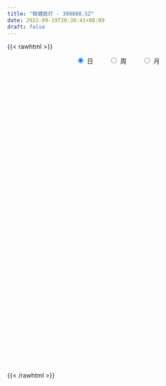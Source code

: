 ```yaml
---
title: "稳健医疗 - 300888.SZ"
date: 2022-09-19T20:30:41+08:00
draft: false
---
```

{{< rawhtml >}}
    <div style="text-align: center">
        <label style="padding: 1rem;"><input style="margin-right: .5rem" type="radio" name="period" value="D" checked onclick="period_change(this)">日</label>
        <label style="padding: 1rem;"><input style="margin-right: .5rem" type="radio" name="period" value="W" onclick="period_change(this)">周</label>
        <label style="padding: 1rem;"><input style="margin-right: .5rem" type="radio" name="period" value="M" onclick="period_change(this)">月</label>
    </div>
    <div id="chart" style="height: 700px;"></div> 
    <script type="text/javascript">
        const D_v = [316650.69,196890.71,137567.47,150475.71,96874.41,126196.57,94892.04,79165.27,75178.73,47453.57,75110.76,73321.88,127367.44,93936.36,162387.45,100699.42,71106.29,109272.72,84986.95,58259.49,70244.77,57655.75,82128.47,66378.69,89403.92,79667.53,44592.65,37722.5,35256.68,41063.08,75014.2,65588.47,51148.76,34193.15,23226.09,24866.74,24902.73,42445.98,33445.55,35492.81,43426.16,40869.08,32065.94,48350.26,25918.79,20502.92,68398.69,45067.34,29221.96,42802.36,28492.53,23167.62,27076.89,35282.06,23984.39,24087.0,40164.71,34389.84,36915.11,39890.47,31100.96,36682.87,68000.89,47003.6,33169.37,35562.51,37133.02,39027.41,24456.13,33870.62,27023.8,38884.07,54926.26,40562.36,26415.39,40875.52,64081.84,51284.99,50719.05,34343.86,31847.0,28310.92,36869.67,37402.25,43517.9,46622.31,30019.52,25985.35,26970.47,23080.42,31211.47,27726.19,28115.11,31687.61,42122.41,26780.51,30906.42,33041.74,32475.6,40224.6,28042.89,20133.89,39611.08,15091.68,16894.31,23036.2,24896.94,15237.0,29031.36,15276.66,21113.16,18111.61,13057.95,15501.9,14301.97,17390.03,22389.14,32218.34,43080.4,32517.91,18836.47,18246.45,16265.61,29438.23,35833.26,31186.43,21451.77,19174.91,20535.88,29538.53,16797.46,14513.33,14928.5,15351.96,21952.13,21671.93,15812.21,17806.89,15495.65,25878.44,41566.37,28086.84,27654.92,21472.29,34349.94,27997.11,30268.97,16619.57,18609.46,18125.34,22931.19,14173.75,27218.44,20413.59,19136.75,19949.87,19601.01,14921.85,12872.91,15979.15,17872.82,21332.03,35008.67,59827.81,29484.17,37012.08,32622.84,32040.17,27593.85,12309.25,12874.66,13413.52,21080.6,11818.5,13043.67,30035.17,19516.14,18962.4,13085.29,11030.62,11864.61,16431.89,17602.19,18123.3,14748.16,24229.89,16604.87,17610.58,19427.33,23106.05,21585.26,17618.81,14414.83,11772.77,11173.37,14318.79,11369.13,9022.44,24245.51,20321.14,26348.01,21231.26,28090.41,31735.15,55906.15,31253.81,24024.01,43012.52,35459.07,49878.15,40658.61,46494.35,33224.15,30469.52,37037.84,49771.27,26688.24,18053.96,17121.82,20210.4,14157.45,19569.71,13023.13,15018.06,21305.79,20421.13,15684.48,13344.67,17413.39,12430.5,18370.88,15206.59,18258.81,13152.23,14283.31,15977.36,11979.65,9358.94,11068.74,11744.59,12041.63,13947.05,15262.81,22683.06,37283.98,23525.45,21872.74,17669.6,18579.73,10814.52,15968.43,8926.75,17054.55,17647.17,22780.91,18064.57,15035.34,13833.12,12163.81,8780.52,9154.0,9944.47,9289.99,7046.48,13815.79,11315.97,16193.91,8233.81,8163.66,12897.5,28889.56,43693.45,29183.5,23179.82,10001.83,10303.76,15651.01,14455.59,19475.13,19380.69,11392.42,10740.1,6576.0,14019.63,8792.89,47298.22,44905.81,30965.1,41196.13,29831.24,22855.63,15825.64,11919.78,15601.0,11966.3,13548.14,17827.0,23726.6,18206.05,14626.24,17980.5,10678.51,12594.06,10727.29,9299.04,8708.49,25384.67,15027.76,12247.42,8973.23,18401.24,14202.79,14387.13,35446.32,20394.2,57806.74,49490.98,59411.0,81015.93,43226.83,43884.08,43457.41,44731.47,44830.28,24491.0,24357.09,38363.67,24973.56,18792.82,14832.95,23812.15,14429.16,19192.28,19629.14,16460.72,11430.51,16225.34,6898.21,8249.78,6936.79,11638.77,6549.6,7923.0,8071.86,10898.17,14399.28,8978.27,9861.04,6291.79,6459.68,15541.07,15830.61,20345.92,24364.48,27742.43,13331.37,20832.32,24216.69,18801.07,23836.54,16900.84,12204.48,19074.61,9749.26,7998.35,10270.54,9852.54,7965.06,9611.58,41947.86,15749.61,17795.89,13030.8,10704.8,13651.35,19082.88,12519.26,9402.06,17879.0,12133.87,6907.91,8229.07,9755.74,10232.04,18943.48,15152.18,12978.7,12112.96,11382.69,14291.55,11384.3,7187.47,6269.16,14669.46,11080.99,7588.15,9292.99,8444.53,11741.66,15046.13,14581.62,9833.84,5681.66,11824.72,5050.7,7973.59,6557.0,7477.98,6761.82,15231.39,8994.7,18274.36,18294.45,20888.37,14087.34,25855.23,14734.95,11411.49,12940.0,10457.62,11512.73,11298.01,9766.56,9547.91,7253.36,8932.7,21167.81,31195.7,12951.28,16120.65,18420.93,20853.95,47920.32,22477.23,19080.5,11677.0,25718.06,29748.68,20932.32,18320.52,15883.99,16612.26,18456.23,14579.81,9289.43,10727.89,7166.32,8433.11,7214.41,10404.15,12717.72,14569.13,13941.34,10711.07,7078.93,9358.44,11228.0,6625.0,12684.85,8172.54,8573.39,12327.57,7322.51,13199.03,30283.27,15761.08,25647.65,12984.05,13949.38,11933.28,12266.58,10942.09,8066.76,9752.67,11417.63,21898.21,11294.0,17289.08,37217.46,24521.15,13986.3,16638.5,12559.41,8754.96,7565.5,8041.76]
const D_histogram = [0.0,-1.0689458689,-1.3307473803,-0.9294904746,-0.8609933493,-0.5483101959,-0.2598144946,-0.1088621231,-0.5450948413,-0.7234528069,-0.2920301618,0.1996978446,1.235231053,3.5736792146,4.9317595704,5.517626241,5.3738944544,5.1842421229,3.97029261,2.9583461086,1.6725927732,1.0873815565,0.9560542352,0.6920831426,0.8097011438,0.0046572319,-0.3856189839,-0.6694494144,-0.9058949097,-1.170933001,-1.8240648925,-1.5767288561,-1.9109616398,-2.3625576369,-2.4923430769,-2.4258087189,-2.4045770095,-2.7002956834,-3.0007084432,-2.8602794292,-2.3263190194,-1.5498825675,-1.2400153333,-0.7465206711,-0.6962540745,-0.8093324254,0.0008718993,0.548938707,0.8669831957,1.2449293502,1.1904088772,1.0583390923,1.0442709148,0.4611537097,0.0869528794,-0.1075290465,0.2824752089,0.4925162204,0.8392789379,1.1820841572,1.3817670603,1.5853403093,2.5664914958,2.9202716601,2.5231361628,2.3570871004,2.1541396015,1.4462270491,0.8927768829,0.2474149975,-0.1140490292,-0.0913771406,0.640143296,0.5438306552,0.3919448266,0.1957029925,0.7607146231,0.5168572411,-0.5121103767,-0.7565924088,-0.6262978819,-0.8140590189,-0.4147266913,0.0409493079,0.9591506915,1.563635148,1.6458656269,1.2842054838,0.4325260967,0.0066035363,0.2770063155,0.2370574094,0.5389319883,0.9461043701,0.0090165278,-0.6959745802,-0.2724474613,-0.1236238499,-0.7301342185,-2.1065522153,-3.2159398567,-3.6393669207,-4.6113128492,-5.1233992189,-5.0598439603,-4.8455433552,-4.9019855427,-4.5019812621,-4.6951515421,-4.4351820755,-4.5513965071,-4.4516935451,-4.0509175151,-3.4164134791,-2.9991219281,-2.8025757151,-2.7406459242,-2.4895041795,-1.7207407111,-1.0149170604,-0.4081189978,0.0546784423,0.4015574988,0.9579013273,1.3876331966,1.4404539436,1.6198481611,1.5674515849,1.6459158666,2.0199838897,2.1351971674,2.0893844452,2.1196108298,1.8171100046,1.0861201226,0.9762861529,1.1686921171,1.4663105088,1.6513861861,2.0753738332,2.293489576,2.2172123265,2.1180953997,1.9973731911,2.0340020597,1.6802379488,1.0479969539,0.5342571622,0.2455876586,0.037893973,-0.5785805428,-1.0398350789,-1.5444532985,-1.6780500723,-1.8037569921,-1.5341027129,-1.0993968463,-0.8189238037,-0.6160484426,-0.5003968931,-0.5892037752,-0.6016899887,-0.1501373265,0.7795352605,1.4363439717,1.9329235999,2.1818513698,2.3181604476,2.0485358284,1.7387996736,1.3791819452,1.1322812381,0.6032691141,0.1120538451,-0.1659647688,0.0173031657,-0.1491922386,-0.5488188831,-0.7437067455,-0.7760207214,-0.5849111966,-0.633229923,-0.7414875859,-0.9284501918,-0.8777723856,-0.4496967534,-0.1600408149,-0.0523733928,0.0952465779,-0.1299734629,-0.4153210678,-0.6854362264,-0.8000938177,-0.8030977351,-0.7724219987,-0.5551963252,-0.4155997376,-0.3680444502,-0.5776677034,-0.8749151073,-1.2254617387,-1.2953229076,-1.342185485,-1.4514420511,-1.8690154352,-2.2111789541,-2.3631233213,-2.0474480634,-1.664348728,-0.7881333006,-0.2341011126,0.5004688987,0.8471467671,0.9248535196,0.6516561908,0.9894976312,1.0783494666,1.0212546739,0.8861122523,0.7447682707,0.6722578258,0.4326469936,0.3168556385,0.285934259,0.144527411,0.2976945261,0.3778982262,0.367099026,0.2198564869,0.1493884292,-0.015109579,-0.1386267839,-0.0324704996,-0.0182319692,0.0851082443,0.2954821437,0.4227567424,0.5445558306,0.606795488,0.6034461972,0.6247957706,0.6329176557,0.5077122808,0.5468533785,0.8522695333,1.1400647187,1.1815120508,1.0809184477,0.9049549922,0.7150781351,0.6486107462,0.5881097229,0.6620911256,0.7709420524,0.9126923657,0.9079227511,0.7533384318,0.5137924191,0.2438676036,0.1005985883,-0.0293942246,-0.1403552777,-0.1809204483,-0.1958838251,-0.1450682052,-0.1759721681,-0.3479727052,-0.3803437788,-0.3188049243,-0.3298161747,-0.0422706248,0.3580768465,0.5909814909,0.5885936779,0.5670626176,0.5684688992,0.6530819172,0.6275699694,0.6401545211,0.5462249719,0.4530310964,0.3360713824,0.2542533127,0.2205070709,0.1753999383,0.3625385472,0.5901577315,0.585450441,0.6076218666,0.6600476109,0.5006308431,0.2705343353,0.1486196094,-0.0800406228,-0.1566684636,-0.2408449849,-0.2239593572,-0.1664408387,-0.2016002463,-0.2791440711,-0.416204848,-0.4726697482,-0.4745814208,-0.5170613273,-0.4973239462,-0.4167931332,-0.1635836235,-0.0869065205,-0.1157635002,-0.1151786534,0.0087525853,0.0688230528,0.1474641054,0.3213546224,0.2623853473,0.5156154231,0.5199450185,0.7650788128,1.165695225,1.2610303772,0.9580382694,0.9066490873,0.9242424846,0.5487220784,0.1788129572,-0.2394330297,-0.8116472156,-1.2825934384,-1.6496922622,-1.7902133082,-1.9897860094,-2.0001376214,-1.9544344772,-1.6303078115,-1.2489689225,-0.9140082993,-0.802282113,-0.6966571011,-0.4947826103,-0.2752208807,-0.1830909648,-0.0208063956,0.1227449337,0.1350687609,0.2154357111,0.213131398,0.2881952225,0.3446187614,0.4022082519,0.4189404665,0.5020441175,0.6014639323,0.6636844888,0.3563903938,-0.0191547675,-0.2211896149,-0.1604248556,-0.2249416298,-0.3691930916,-0.4222766045,-0.3557603833,-0.2667351839,-0.1127775068,-0.0535704113,-0.0024877665,-0.0159672573,-0.0213067863,-0.0071759894,-0.0383636945,-0.3093848062,-0.4694801434,-0.5722848574,-0.5233591677,-0.5089772288,-0.5222222731,-0.4136908206,-0.2386841453,-0.1704029016,0.0352012837,0.1405199109,0.2007527789,0.2756985985,0.3565854078,0.3467982346,0.2262941645,-0.028641466,-0.2605948017,-0.2956349692,-0.3196148971,-0.1496057216,0.0632214553,0.1869243105,0.2465786678,0.4104564649,0.5069651455,0.5811987906,0.5494627322,0.4829888919,0.5324193692,0.6762187743,0.8018024529,0.842464076,0.8500972167,0.6923776688,0.6049103889,0.4944829056,0.3302919881,0.2685310528,0.2333916916,0.1996557411,0.2070416346,0.346556508,0.4733535943,0.5206359727,0.5099475811,0.6761114373,0.6901533287,0.6320660871,0.5080379427,0.4143935273,0.3826863279,0.2923108974,0.1545566874,-0.0194262957,-0.1067582879,-0.157293889,-0.0375306403,0.1310876728,0.1284600233,0.2034149064,0.2977152465,0.4444677293,0.7155838916,0.8031074756,0.7678638597,0.7208635699,0.7056058619,0.5205351202,0.4481424585,0.4785038955,0.3727526492,0.187020863,-0.0344256544,-0.0578866572,-0.1779778452,-0.2881162715,-0.3989878954,-0.4653070271,-0.5221387916,-0.5982109086,-0.6363188713,-0.5316736842,-0.5779528264,-0.6078714386,-0.5984165002,-0.4549246859,-0.2517753131,-0.1642608842,-0.0851525648,-0.0152659409,0.0579754575,-0.0467887615,-0.0679864368,-0.1746625567,-0.0328107196,-0.0131345941,0.0999939829,0.0951452901,-0.1220962791,-0.2635985633,-0.3304650537,-0.3616090651,-0.4036440099,-0.4461907699,-0.429651451,-0.1940855366,-0.0431045037,0.0393858133,-0.2662528954,-0.5668763081,-0.6201141453,-0.4751625406,-0.3101462701,-0.2674945461,-0.312099222,-0.3451654436]
const D_fast = [0.0,-1.3361823362,-1.9306706926,-1.7617864056,-1.9085376176,-1.7329320132,-1.5093899355,-1.3856530948,-1.9581595233,-2.3173806907,-1.9589655861,-1.4173131185,-0.0729721468,3.1588958185,5.7499160668,7.7151892976,8.9149311247,10.0213393239,9.7999629635,9.5276029893,8.6599978472,8.3466320196,8.4543182571,8.3633679502,8.6834112373,7.8795316334,7.3928506716,6.9416578875,6.4787386648,5.9209673233,4.8118192086,4.664973031,3.8529998373,2.810764431,2.0578932218,1.5179754,0.9380628571,-0.0327297377,-1.0833196083,-1.6579604516,-1.7055797966,-1.3166139866,-1.3167505858,-1.0098860912,-1.1336830133,-1.4490944706,-0.6386721711,0.0466293134,0.581419601,1.2705980931,1.5136798393,1.6461948276,1.8931943787,1.4253656011,1.0729029906,0.8515388031,1.3121618607,1.6453319274,2.2019143793,2.8402406378,3.3853653061,3.9852736324,5.6080476928,6.6918957722,6.9255443156,7.3487670283,7.6843544297,7.3379986396,7.0077426941,6.4242345581,6.0342582741,6.0340858776,6.9256421382,6.9652871612,6.9113875393,6.7640714533,7.5192617397,7.4046186679,6.2476234559,5.8139933216,5.787713378,5.3964374863,5.6920881411,6.1580014673,7.3159905238,8.3113837672,8.8050806529,8.7644718807,8.0209240178,7.5966523415,7.9363066995,7.9556221458,8.3922297217,9.0359281961,8.1010944857,7.2221097327,7.5775249863,7.6954426352,6.9063987119,5.0033426614,3.0899700558,1.7567012616,-0.3680728793,-2.1610090537,-3.3624147852,-4.3595000188,-5.641438592,-6.3669296269,-7.7338877924,-8.5827138447,-9.8367774031,-10.8499978274,-11.4619511761,-11.6815505099,-12.0140394409,-12.5181371567,-13.1413688468,-13.5126031471,-13.1740248564,-12.7219304708,-12.2171621576,-11.740695107,-11.2934266758,-10.4976075155,-9.720967347,-9.3080331141,-8.7236768563,-8.3842105363,-7.894267288,-7.0152032925,-6.3661907229,-5.8896573339,-5.3295282418,-5.1777515658,-5.6372114172,-5.5029738487,-5.0183948551,-4.3541988362,-3.7562766124,-2.813445507,-2.0219573703,-1.5439315381,-1.113524615,-0.7349035258,-0.1897741422,-0.123478766,-0.4937205224,-0.8738960235,-1.1011686125,-1.2993888048,-2.0605084563,-2.7817217621,-3.6724533064,-4.2255625983,-4.8022087661,-4.9160801651,-4.7562235101,-4.6804814184,-4.631618168,-4.6410658417,-4.8771736676,-5.0400823784,-4.6260640477,-3.5015076456,-2.4856129415,-1.5058024133,-0.711411801,0.0044373887,0.2469467266,0.3719104902,0.3570882481,0.3932578505,0.0150630051,-0.4481388027,-0.7676486087,-0.5800548828,-0.7838483468,-1.3206797121,-1.7014942608,-1.9278134171,-1.8829316915,-2.0895578986,-2.383187458,-2.8022626118,-2.9710279021,-2.6553764582,-2.4057307234,-2.3111566495,-2.1397250343,-2.3974384408,-2.7866163127,-3.2280905279,-3.5427715736,-3.7465499248,-3.9089796881,-3.8305530958,-3.7948564427,-3.8393122679,-4.1933524469,-4.7093286277,-5.3662406938,-5.7599325895,-6.1423415381,-6.6144586171,-7.49928586,-8.3942441174,-9.1369693149,-9.3331560728,-9.3661439194,-8.6869618172,-8.1914549074,-7.3317676713,-6.7733031112,-6.4643829788,-6.5746662599,-5.9894504117,-5.6310112097,-5.4327923339,-5.3464066924,-5.3015586064,-5.2060045948,-5.3374536786,-5.374031124,-5.3334689388,-5.438743934,-5.2111531874,-5.0364749308,-4.9554993745,-5.0477777918,-5.0808987423,-5.2491741452,-5.407348046,-5.3093093867,-5.2996288485,-5.175011574,-4.8907671386,-4.6578033544,-4.3998653086,-4.1859267791,-4.0384145207,-3.8608660045,-3.6945147055,-3.6927920103,-3.516937568,-2.9984540298,-2.4256426648,-2.0888173199,-1.9191813111,-1.8689060185,-1.8800133418,-1.7843280442,-1.6978016367,-1.4582974527,-1.1567110128,-0.7867876081,-0.5645765348,-0.5308262463,-0.6419241541,-0.8508820688,-0.969001437,-1.106342806,-1.2523926786,-1.3381879613,-1.4021222943,-1.3875737257,-1.4624707306,-1.721464444,-1.8489214623,-1.8670838389,-1.960549133,-1.6835712393,-1.1937045564,-0.8130545392,-0.6682939327,-0.5480593386,-0.4045358323,-0.1566523349,-0.0252717905,0.1473513916,0.1899780853,0.2100419839,0.1771001156,0.1588453741,0.1802258999,0.1789687519,0.4567419976,0.8319006147,0.9735559345,1.1476328268,1.3650704738,1.3308114168,1.1683484928,1.0835886692,0.8349182813,0.7191233246,0.5747355571,0.5356313455,0.5515396544,0.4659801852,0.3186503426,0.0775383537,-0.0970939835,-0.2176510114,-0.3893962497,-0.4939898551,-0.5176573255,-0.3053437216,-0.2503932488,-0.3081911034,-0.33640092,-0.210281535,-0.1330053042,-0.0174982254,0.2367309472,0.243358009,0.6254919405,0.7598077906,1.1962112881,1.8882515065,2.2988442531,2.2353617126,2.4106348024,2.6592888208,2.4209489342,2.0957430523,1.617638808,0.8425128182,0.0509182357,-0.7286036535,-1.3166780266,-2.0136972302,-2.5240832475,-2.9669887227,-3.0504390098,-2.9813423514,-2.8748838031,-2.963728145,-3.0322674083,-2.9540885701,-2.8033320608,-2.7569748861,-2.5998919157,-2.4256543531,-2.3795633355,-2.2453374576,-2.1943589212,-2.047246291,-1.9046680618,-1.7465265083,-1.6250591771,-1.4164444968,-1.1666586989,-0.9385170202,-1.1567135167,-1.5370473699,-1.794379621,-1.7737210757,-1.8944732572,-2.131022992,-2.289675656,-2.3120995307,-2.2897581272,-2.1639948268,-2.1181803342,-2.067719631,-2.0851909361,-2.0958571617,-2.0835203622,-2.1242989909,-2.4726663041,-2.7501316771,-2.9960076055,-3.0779217078,-3.1907840761,-3.3345846886,-3.3294759412,-3.2141403022,-3.1884597839,-2.9740552777,-2.8336066729,-2.7231856101,-2.5793151408,-2.4092819796,-2.3323695942,-2.3963001231,-2.6583961201,-2.9554981563,-3.0644470661,-3.1683307183,-3.0357229732,-2.8070904325,-2.6366564997,-2.5153574754,-2.248865562,-2.025615595,-1.8060822523,-1.7004526276,-1.646179245,-1.4636439253,-1.1507898267,-0.8247555349,-0.5734778928,-0.3533204479,-0.3379455786,-0.2741852613,-0.2609920182,-0.3426099387,-0.3372381107,-0.3140295491,-0.2978515643,-0.2387052621,-0.0125512617,0.2325842231,0.4100255947,0.5268240984,0.8620158139,1.0485960375,1.1485253177,1.151506659,1.1614606254,1.2254250079,1.2081273018,1.1090122637,0.9301727066,0.8161511424,0.7262920691,0.8366726577,1.038062889,1.0675502454,1.1933588551,1.3620880068,1.6199574219,2.0699695571,2.35827001,2.514992359,2.6482079616,2.8093517192,2.7544147575,2.7940577104,2.9440451214,2.9314820374,2.7925054668,2.5624525359,2.5245198688,2.3599342195,2.1777667253,1.9671481276,1.784502239,1.5971357766,1.3715109325,1.174323252,1.146050018,0.9552826692,0.7733961974,0.6332470107,0.6630076535,0.8032131981,0.849662406,0.9074825842,0.9735527228,1.0612879856,0.9448265763,0.9066322918,0.7562905327,0.8899396898,0.9063321669,1.0444592396,1.0633968693,0.8156312303,0.6082293053,0.4587465515,0.3372002738,0.1942543265,0.0401598741,-0.0507136698,0.1363308604,0.2765357674,0.3688725377,-0.0033293949,-0.4456718845,-0.6539382581,-0.6277772886,-0.5402975855,-0.5645194981,-0.6871489795,-0.806506562]
const D_slow = [0.0,-0.2672364672,-0.5999233123,-0.832295931,-1.0475442683,-1.1846218173,-1.2495754409,-1.2767909717,-1.413064682,-1.5939278838,-1.6669354242,-1.6170109631,-1.3082031998,-0.4147833962,0.8181564964,2.1975630567,3.5410366703,4.837097201,5.8296703535,6.5692568807,6.987405074,7.2592504631,7.4982640219,7.6712848075,7.8737100935,7.8748744015,7.7784696555,7.6111073019,7.3846335745,7.0919003242,6.6358841011,6.2417018871,5.7639614771,5.1733220679,4.5502362987,3.943784119,3.3426398666,2.6675659457,1.9173888349,1.2023189776,0.6207392228,0.2332685809,-0.0767352524,-0.2633654202,-0.4374289388,-0.6397620452,-0.6395440704,-0.5023093936,-0.2855635947,0.0256687429,0.3232709622,0.5878557352,0.8489234639,0.9642118914,0.9859501112,0.9590678496,1.0296866518,1.1528157069,1.3626354414,1.6581564807,2.0035982458,2.3999333231,3.041556197,3.7716241121,4.4024081528,4.9916799279,5.5302148282,5.8917715905,6.1149658112,6.1768195606,6.1483073033,6.1254630182,6.2854988422,6.421456506,6.5194427126,6.5683684608,6.7585471165,6.8877614268,6.7597338326,6.5705857304,6.41401126,6.2104965052,6.1068148324,6.1170521594,6.3568398322,6.7477486192,7.159215026,7.4802663969,7.5883979211,7.5900488052,7.659300384,7.7185647364,7.8532977335,8.089823826,8.0920779579,7.9180843129,7.8499724476,7.8190664851,7.6365329305,7.1098948767,6.3059099125,5.3960681823,4.24323997,2.9623901653,1.6974291752,0.4860433364,-0.7394530493,-1.8649483648,-3.0387362503,-4.1475317692,-5.285380896,-6.3983042823,-7.411033661,-8.2651370308,-9.0149175128,-9.7155614416,-10.4007229227,-11.0230989675,-11.4532841453,-11.7070134104,-11.8090431598,-11.7953735493,-11.6949841746,-11.4555088428,-11.1086005436,-10.7484870577,-10.3435250174,-9.9516621212,-9.5401831546,-9.0351871822,-8.5013878903,-7.979041779,-7.4491390716,-6.9948615704,-6.7233315398,-6.4792600015,-6.1870869723,-5.820509345,-5.4076627985,-4.8888193402,-4.3154469462,-3.7611438646,-3.2316200147,-2.7322767169,-2.223776202,-1.8037167148,-1.5417174763,-1.4081531857,-1.3467562711,-1.3372827778,-1.4819279135,-1.7418866833,-2.1280000079,-2.547512526,-2.998451774,-3.3819774522,-3.6568266638,-3.8615576147,-4.0155697254,-4.1406689486,-4.2879698924,-4.4383923896,-4.4759267212,-4.2810429061,-3.9219569132,-3.4387260132,-2.8932631708,-2.3137230589,-1.8015891018,-1.3668891834,-1.0220936971,-0.7390233875,-0.588206109,-0.5601926478,-0.6016838399,-0.5973580485,-0.6346561082,-0.771860829,-0.9577875153,-1.1517926957,-1.2980204948,-1.4563279756,-1.6416998721,-1.87381242,-2.0932555164,-2.2056797048,-2.2456899085,-2.2587832567,-2.2349716122,-2.267464978,-2.3712952449,-2.5426543015,-2.7426777559,-2.9434521897,-3.1365576894,-3.2753567707,-3.3792567051,-3.4712678176,-3.6156847435,-3.8344135203,-4.140778955,-4.4646096819,-4.8001560531,-5.1630165659,-5.6302704247,-6.1830651633,-6.7738459936,-7.2857080094,-7.7017951914,-7.8988285166,-7.9573537947,-7.8322365701,-7.6204498783,-7.3892364984,-7.2263224507,-6.9789480429,-6.7093606763,-6.4540470078,-6.2325189447,-6.0463268771,-5.8782624206,-5.7701006722,-5.6908867626,-5.6194031978,-5.5832713451,-5.5088477135,-5.414373157,-5.3225984005,-5.2676342788,-5.2302871715,-5.2340645662,-5.2687212622,-5.2768388871,-5.2813968794,-5.2601198183,-5.1862492824,-5.0805600968,-4.9444211391,-4.7927222671,-4.6418607178,-4.4856617752,-4.3274323612,-4.200504291,-4.0637909464,-3.8507235631,-3.5657073834,-3.2703293707,-3.0000997588,-2.7738610107,-2.595091477,-2.4329387904,-2.2859113597,-2.1203885783,-1.9276530652,-1.6994799738,-1.472499286,-1.284164678,-1.1557165732,-1.0947496724,-1.0696000253,-1.0769485814,-1.1120374009,-1.1572675129,-1.2062384692,-1.2425055205,-1.2864985625,-1.3734917388,-1.4685776835,-1.5482789146,-1.6307329583,-1.6413006145,-1.5517814029,-1.4040360301,-1.2568876107,-1.1151219563,-0.9730047315,-0.8097342522,-0.6528417598,-0.4928031295,-0.3562468866,-0.2429891125,-0.1589712669,-0.0954079387,-0.040281171,0.0035688136,0.0942034504,0.2417428833,0.3881054935,0.5400109602,0.7050228629,0.8301805737,0.8978141575,0.9349690599,0.9149589042,0.8757917882,0.815580542,0.7595907027,0.717980493,0.6675804315,0.5977944137,0.4937432017,0.3755757647,0.2569304094,0.1276650776,0.0033340911,-0.1008641922,-0.1417600981,-0.1634867282,-0.1924276033,-0.2212222666,-0.2190341203,-0.2018283571,-0.1649623307,-0.0846236751,-0.0190273383,0.1098765174,0.2398627721,0.4311324753,0.7225562815,1.0378138759,1.2773234432,1.503985715,1.7350463362,1.8722268558,1.9169300951,1.8570718377,1.6541600338,1.3335116742,0.9210886086,0.4735352816,-0.0239112208,-0.5239456261,-1.0125542454,-1.4201311983,-1.7323734289,-1.9608755037,-2.161446032,-2.3356103073,-2.4593059598,-2.52811118,-2.5738839212,-2.5790855201,-2.5483992867,-2.5146320965,-2.4607731687,-2.4074903192,-2.3354415136,-2.2492868232,-2.1487347602,-2.0439996436,-1.9184886142,-1.7681226312,-1.602201509,-1.5131039105,-1.5178926024,-1.5731900061,-1.61329622,-1.6695316275,-1.7618299004,-1.8673990515,-1.9563391473,-2.0230229433,-2.05121732,-2.0646099228,-2.0652318645,-2.0692236788,-2.0745503754,-2.0763443727,-2.0859352964,-2.1632814979,-2.2806515338,-2.4237227481,-2.55456254,-2.6818068472,-2.8123624155,-2.9157851207,-2.975456157,-3.0180568824,-3.0092565614,-2.9741265837,-2.923938389,-2.8550137394,-2.7658673874,-2.6791678288,-2.6225942876,-2.6297546541,-2.6949033546,-2.7688120969,-2.8487158211,-2.8861172516,-2.8703118877,-2.8235808101,-2.7619361432,-2.6593220269,-2.5325807406,-2.3872810429,-2.2499153598,-2.1291681369,-1.9960632946,-1.827008601,-1.6265579878,-1.4159419688,-1.2034176646,-1.0303232474,-0.8790956502,-0.7554749238,-0.6729019268,-0.6057691636,-0.5474212407,-0.4975073054,-0.4457468967,-0.3591077697,-0.2407693712,-0.110610378,0.0168765173,0.1859043766,0.3584427088,0.5164592306,0.6434687162,0.7470670981,0.84273868,0.9158164044,0.9544555763,0.9495990023,0.9229094303,0.8835859581,0.874203298,0.9069752162,0.9390902221,0.9899439487,1.0643727603,1.1754896926,1.3543856655,1.5551625344,1.7471284993,1.9273443918,2.1037458573,2.2338796373,2.3459152519,2.4655412258,2.5587293881,2.6054846039,2.5968781903,2.582406526,2.5379120647,2.4658829968,2.366136023,2.2498092662,2.1192745683,1.9697218411,1.8106421233,1.6777237022,1.5332354956,1.381267636,1.231663511,1.1179323395,1.0549885112,1.0139232902,0.992635149,0.9888186637,1.0033125281,0.9916153378,0.9746187286,0.9309530894,0.9227504095,0.919466761,0.9444652567,0.9682515792,0.9377275094,0.8718278686,0.7892116052,0.6988093389,0.5978983364,0.486350644,0.3789377812,0.330416397,0.3196402711,0.3294867244,0.2629235006,0.1212044235,-0.0338241128,-0.1526147479,-0.2301513155,-0.297024952,-0.3750497575,-0.4613411184]
const D_data = [['2020-09-17', 125.0, 126.25, 125.0, 160.0],['2020-09-18', 118.77, 109.5, 107.5, 119.58],['2020-09-21', 105.7, 114.98, 103.7, 115.77],['2020-09-22', 113.5, 122.66, 112.8, 127.75],['2020-09-23', 121.67, 118.91, 117.51, 123.87],['2020-09-24', 116.8, 122.28, 115.5, 128.6],['2020-09-25', 122.26, 123.11, 121.0, 128.58],['2020-09-28', 124.0, 122.25, 117.51, 126.97],['2020-09-29', 120.6, 113.66, 113.51, 122.0],['2020-09-30', 113.6, 114.5, 113.4, 117.4],['2020-10-09', 117.0, 122.19, 114.11, 125.29],['2020-10-12', 123.84, 125.18, 120.8, 126.65],['2020-10-13', 125.12, 136.51, 123.07, 146.3],['2020-10-14', 144.0, 163.81, 142.05, 163.81],['2020-10-15', 175.0, 165.0, 157.12, 181.77],['2020-10-16', 168.0, 165.01, 157.28, 169.98],['2020-10-19', 167.01, 161.85, 158.58, 167.49],['2020-10-20', 159.51, 165.21, 151.0, 168.3],['2020-10-21', 162.6, 153.0, 153.0, 165.97],['2020-10-22', 152.0, 153.16, 150.5, 157.56],['2020-10-23', 152.0, 146.32, 144.0, 155.6],['2020-10-26', 148.0, 152.15, 146.33, 152.73],['2020-10-27', 152.0, 157.77, 147.5, 163.0],['2020-10-28', 159.01, 156.78, 154.03, 160.98],['2020-10-29', 157.31, 162.88, 157.31, 169.53],['2020-10-30', 161.01, 150.9, 150.15, 162.87],['2020-11-02', 152.08, 153.82, 148.0, 154.32],['2020-11-03', 153.38, 154.0, 150.8, 155.9],['2020-11-04', 155.06, 153.62, 151.4, 157.75],['2020-11-05', 154.95, 152.1, 150.9, 155.56],['2020-11-06', 151.01, 144.52, 139.02, 151.26],['2020-11-09', 145.0, 154.26, 142.7, 154.5],['2020-11-10', 145.0, 146.19, 144.5, 148.94],['2020-11-11', 146.2, 141.65, 141.46, 146.84],['2020-11-12', 142.02, 142.85, 141.06, 144.96],['2020-11-13', 142.1, 143.77, 141.68, 145.88],['2020-11-16', 143.5, 142.02, 139.5, 144.49],['2020-11-17', 140.02, 135.68, 135.4, 141.5],['2020-11-18', 135.0, 132.04, 131.63, 136.88],['2020-11-19', 131.86, 135.0, 129.1, 135.0],['2020-11-20', 134.2, 139.81, 134.13, 143.0],['2020-11-23', 141.01, 144.91, 141.0, 147.09],['2020-11-24', 144.08, 140.9, 139.98, 146.6],['2020-11-25', 140.27, 144.56, 137.5, 148.66],['2020-11-26', 142.3, 139.85, 139.5, 144.38],['2020-11-27', 138.9, 136.95, 136.01, 139.7],['2020-11-30', 142.0, 150.0, 142.0, 153.0],['2020-12-01', 149.84, 150.54, 147.5, 154.45],['2020-12-02', 150.01, 150.52, 147.61, 152.36],['2020-12-03', 151.0, 153.99, 150.52, 157.43],['2020-12-04', 152.08, 150.45, 148.66, 153.47],['2020-12-07', 150.4, 149.94, 147.0, 150.99],['2020-12-08', 150.0, 151.97, 150.0, 155.0],['2020-12-09', 151.4, 143.95, 143.8, 151.45],['2020-12-10', 142.01, 144.33, 139.68, 146.8],['2020-12-11', 144.41, 145.17, 141.38, 147.5],['2020-12-14', 144.31, 153.24, 144.23, 154.74],['2020-12-15', 153.26, 153.08, 150.55, 159.5],['2020-12-16', 153.11, 157.02, 152.9, 158.69],['2020-12-17', 157.13, 159.87, 157.13, 163.34],['2020-12-18', 158.27, 160.84, 155.56, 161.09],['2020-12-21', 161.0, 163.49, 160.82, 168.3],['2020-12-22', 163.0, 178.51, 162.23, 187.98],['2020-12-23', 174.03, 176.96, 169.0, 179.4],['2020-12-24', 175.88, 170.2, 170.0, 182.36],['2020-12-25', 169.67, 174.2, 166.16, 179.87],['2020-12-28', 177.0, 175.3, 175.2, 185.5],['2020-12-29', 174.5, 168.76, 163.19, 175.0],['2020-12-30', 166.71, 169.07, 166.71, 172.9],['2020-12-31', 169.13, 166.0, 162.72, 170.0],['2021-01-04', 165.94, 167.76, 163.99, 168.5],['2021-01-05', 167.6, 172.45, 164.2, 173.7],['2021-01-06', 174.0, 184.49, 172.0, 184.56],['2021-01-07', 184.6, 177.22, 174.0, 185.0],['2021-01-08', 176.0, 177.15, 173.57, 181.96],['2021-01-11', 173.88, 176.82, 168.0, 182.88],['2021-01-12', 176.9, 188.7, 175.38, 194.8],['2021-01-13', 188.7, 180.92, 177.28, 193.48],['2021-01-14', 181.0, 168.6, 168.01, 181.85],['2021-01-15', 167.5, 175.42, 166.01, 176.49],['2021-01-18', 174.54, 180.18, 170.7, 180.78],['2021-01-19', 183.0, 176.36, 176.2, 183.0],['2021-01-20', 176.35, 184.68, 176.03, 187.6],['2021-01-21', 184.99, 188.43, 184.88, 195.2],['2021-01-22', 188.5, 199.25, 186.0, 202.0],['2021-01-25', 199.25, 201.4, 193.1, 217.3],['2021-01-26', 203.41, 199.0, 197.26, 208.5],['2021-01-27', 199.5, 194.9, 190.09, 202.7],['2021-01-28', 193.3, 187.23, 186.08, 194.49],['2021-01-29', 188.64, 190.36, 183.89, 193.55],['2021-02-01', 190.3, 199.87, 187.13, 201.69],['2021-02-02', 198.8, 197.91, 197.01, 206.99],['2021-02-03', 197.93, 204.33, 195.0, 204.56],['2021-02-04', 201.9, 209.31, 201.05, 211.77],['2021-02-05', 209.32, 192.56, 188.21, 217.58],['2021-02-08', 194.0, 191.88, 184.02, 195.97],['2021-02-09', 193.8, 206.0, 191.22, 206.5],['2021-02-10', 207.99, 205.07, 198.56, 211.68],['2021-02-18', 205.17, 195.12, 194.83, 209.85],['2021-02-19', 193.22, 180.0, 175.03, 194.56],['2021-02-22', 179.87, 175.42, 174.15, 179.9],['2021-02-23', 176.0, 177.94, 173.16, 181.88],['2021-02-24', 177.31, 164.65, 162.65, 178.48],['2021-02-25', 164.66, 162.99, 161.61, 166.66],['2021-02-26', 158.0, 165.23, 156.99, 166.88],['2021-03-01', 165.24, 164.05, 161.54, 168.34],['2021-03-02', 164.5, 157.15, 155.0, 165.46],['2021-03-03', 155.99, 159.84, 155.15, 160.58],['2021-03-04', 158.76, 148.92, 148.34, 160.6],['2021-03-05', 145.8, 150.6, 145.8, 151.99],['2021-03-08', 150.59, 141.99, 141.58, 152.0],['2021-03-09', 142.06, 140.2, 134.83, 144.6],['2021-03-10', 143.0, 140.93, 138.54, 143.58],['2021-03-11', 141.05, 142.55, 137.5, 144.36],['2021-03-12', 143.01, 138.87, 138.0, 143.01],['2021-03-15', 137.8, 134.1, 132.64, 137.8],['2021-03-16', 135.0, 129.45, 128.9, 135.88],['2021-03-17', 125.61, 129.04, 125.61, 130.4],['2021-03-18', 128.74, 135.0, 128.5, 138.38],['2021-03-19', 133.0, 135.46, 132.6, 140.2],['2021-03-22', 135.01, 135.53, 133.52, 136.88],['2021-03-23', 135.71, 134.8, 132.5, 136.8],['2021-03-24', 133.52, 134.05, 133.19, 137.42],['2021-03-25', 134.0, 138.02, 134.0, 139.71],['2021-03-26', 140.2, 138.44, 135.11, 142.5],['2021-03-29', 137.48, 134.6, 133.3, 137.58],['2021-03-30', 134.48, 136.54, 133.02, 138.77],['2021-03-31', 137.0, 133.81, 131.66, 137.0],['2021-04-01', 133.8, 135.42, 132.02, 135.88],['2021-04-02', 135.47, 140.5, 134.63, 143.16],['2021-04-06', 141.03, 139.0, 136.88, 141.99],['2021-04-07', 139.48, 137.69, 136.7, 139.79],['2021-04-08', 137.41, 139.19, 137.02, 139.88],['2021-04-09', 138.58, 134.83, 134.52, 138.95],['2021-04-12', 134.0, 126.84, 126.73, 134.05],['2021-04-13', 127.01, 132.23, 127.01, 135.53],['2021-04-14', 131.61, 136.2, 131.61, 136.37],['2021-04-15', 137.0, 139.05, 136.65, 139.9],['2021-04-16', 138.7, 139.4, 136.38, 139.96],['2021-04-19', 138.62, 144.81, 137.0, 145.45],['2021-04-20', 143.0, 145.07, 141.8, 156.4],['2021-04-21', 146.3, 143.0, 141.64, 146.38],['2021-04-22', 143.28, 143.48, 142.31, 148.68],['2021-04-23', 143.24, 143.84, 141.0, 145.79],['2021-04-26', 144.28, 146.85, 144.28, 150.98],['2021-04-27', 147.0, 142.3, 138.7, 147.1],['2021-04-28', 142.0, 136.99, 135.61, 142.0],['2021-04-29', 137.0, 135.79, 135.27, 138.6],['2021-04-30', 135.58, 136.55, 134.15, 136.86],['2021-05-06', 136.56, 136.14, 132.18, 136.85],['2021-05-07', 136.14, 128.36, 127.42, 136.3],['2021-05-10', 128.8, 126.5, 125.9, 130.75],['2021-05-11', 126.01, 122.02, 120.0, 126.77],['2021-05-12', 121.93, 123.31, 119.37, 124.23],['2021-05-13', 122.0, 120.91, 120.37, 123.15],['2021-05-14', 121.5, 124.46, 120.16, 125.8],['2021-05-17', 124.49, 126.88, 124.49, 128.6],['2021-05-18', 126.01, 125.58, 123.07, 126.8],['2021-05-19', 125.4, 124.78, 124.2, 127.46],['2021-05-20', 123.86, 123.52, 122.0, 124.9],['2021-05-21', 123.53, 119.99, 119.58, 123.99],['2021-05-24', 120.0, 119.57, 116.0, 120.88],['2021-05-25', 119.57, 125.64, 119.57, 125.64],['2021-05-26', 127.48, 135.01, 125.89, 137.66],['2021-05-27', 135.19, 136.2, 133.66, 137.58],['2021-05-28', 137.01, 138.15, 136.01, 141.8],['2021-05-31', 138.15, 138.27, 136.0, 142.88],['2021-06-01', 141.1, 139.34, 138.06, 144.95],['2021-06-02', 137.51, 135.35, 135.23, 139.28],['2021-06-03', 136.0, 134.57, 133.62, 136.88],['2021-06-04', 135.4, 133.21, 132.98, 136.42],['2021-06-07', 133.3, 133.86, 131.23, 135.38],['2021-06-08', 133.01, 128.82, 126.66, 134.97],['2021-06-09', 127.98, 126.73, 126.18, 129.23],['2021-06-10', 128.0, 127.21, 126.1, 128.44],['2021-06-11', 126.95, 132.59, 123.16, 132.88],['2021-06-15', 133.69, 128.11, 128.01, 134.5],['2021-06-16', 128.47, 123.27, 123.08, 128.6],['2021-06-17', 123.29, 123.58, 122.23, 124.59],['2021-06-18', 123.57, 124.24, 122.6, 124.8],['2021-06-21', 124.28, 126.75, 122.5, 127.9],['2021-06-22', 126.11, 123.45, 122.69, 126.4],['2021-06-23', 123.46, 121.5, 121.4, 123.97],['2021-06-24', 121.02, 118.79, 118.36, 121.84],['2021-06-25', 118.46, 120.39, 118.46, 120.93],['2021-06-28', 120.0, 125.58, 119.58, 125.7],['2021-06-29', 126.49, 125.23, 124.03, 127.48],['2021-06-30', 124.51, 123.62, 122.48, 125.78],['2021-07-01', 123.32, 124.51, 123.32, 127.2],['2021-07-02', 123.84, 119.29, 118.1, 123.86],['2021-07-05', 118.6, 116.6, 116.01, 120.3],['2021-07-06', 117.15, 114.49, 113.0, 117.54],['2021-07-07', 113.85, 114.42, 113.51, 115.63],['2021-07-08', 114.5, 114.45, 113.5, 115.5],['2021-07-09', 113.99, 113.88, 112.9, 115.56],['2021-07-12', 115.0, 115.9, 113.5, 116.58],['2021-07-13', 116.0, 115.03, 113.5, 116.4],['2021-07-14', 114.59, 113.58, 113.42, 114.89],['2021-07-15', 113.01, 109.03, 108.08, 113.29],['2021-07-16', 108.9, 105.44, 105.32, 108.9],['2021-07-19', 104.86, 101.6, 101.55, 104.88],['2021-07-20', 100.71, 102.35, 100.16, 105.6],['2021-07-21', 102.97, 100.6, 100.25, 104.85],['2021-07-22', 100.59, 97.56, 97.46, 100.59],['2021-07-23', 97.3, 90.16, 88.88, 97.99],['2021-07-26', 91.61, 86.56, 85.58, 91.99],['2021-07-27', 86.99, 84.84, 84.8, 87.5],['2021-07-28', 85.0, 88.37, 81.5, 89.97],['2021-07-29', 88.5, 88.55, 86.48, 90.77],['2021-07-30', 87.44, 96.05, 86.14, 97.31],['2021-08-02', 97.3, 94.35, 93.3, 99.18],['2021-08-03', 93.6, 99.09, 93.3, 99.13],['2021-08-04', 97.51, 96.6, 95.35, 98.13],['2021-08-05', 96.61, 94.02, 93.51, 98.8],['2021-08-06', 93.0, 88.68, 87.8, 93.0],['2021-08-09', 90.71, 96.16, 88.96, 96.65],['2021-08-10', 95.94, 94.05, 93.57, 96.4],['2021-08-11', 94.06, 92.21, 92.01, 94.5],['2021-08-12', 91.0, 90.57, 90.38, 93.53],['2021-08-13', 91.05, 89.52, 88.88, 92.6],['2021-08-16', 88.36, 89.52, 88.36, 90.96],['2021-08-17', 89.24, 86.19, 86.1, 89.51],['2021-08-18', 86.0, 86.26, 85.28, 87.1],['2021-08-19', 86.2, 86.36, 85.77, 88.66],['2021-08-20', 86.26, 83.88, 82.2, 86.26],['2021-08-23', 83.9, 86.99, 83.37, 87.4],['2021-08-24', 87.01, 86.2, 85.81, 87.8],['2021-08-25', 86.33, 84.78, 84.63, 86.57],['2021-08-26', 84.68, 82.12, 82.06, 84.95],['2021-08-27', 82.72, 81.89, 81.56, 82.82],['2021-08-30', 82.0, 79.38, 79.38, 82.2],['2021-08-31', 79.92, 78.3, 77.8, 80.0],['2021-09-01', 78.2, 80.31, 77.68, 80.81],['2021-09-02', 79.88, 78.71, 78.36, 80.29],['2021-09-03', 78.68, 79.42, 77.74, 80.87],['2021-09-06', 79.42, 81.02, 78.57, 81.64],['2021-09-07', 80.69, 80.45, 80.0, 81.3],['2021-09-08', 80.5, 80.73, 80.16, 81.49],['2021-09-09', 80.65, 80.25, 80.24, 81.79],['2021-09-10', 80.3, 79.4, 79.0, 80.39],['2021-09-13', 79.11, 79.6, 79.11, 81.3],['2021-09-14', 79.84, 79.39, 78.9, 80.9],['2021-09-15', 79.37, 77.25, 77.03, 79.37],['2021-09-16', 77.25, 78.91, 77.04, 80.46],['2021-09-17', 79.0, 83.18, 78.9, 84.42],['2021-09-22', 82.35, 84.84, 81.5, 85.31],['2021-09-23', 87.15, 83.09, 82.58, 87.29],['2021-09-24', 83.0, 81.61, 81.5, 83.0],['2021-09-27', 78.7, 80.3, 77.63, 81.47],['2021-09-28', 80.28, 79.4, 78.81, 80.28],['2021-09-29', 79.4, 80.44, 78.23, 81.5],['2021-09-30', 81.0, 80.33, 80.0, 81.35],['2021-10-08', 80.64, 82.24, 79.6, 82.76],['2021-10-11', 82.6, 83.46, 81.8, 84.1],['2021-10-12', 82.99, 84.97, 81.8, 85.08],['2021-10-13', 83.77, 84.01, 83.5, 86.3],['2021-10-14', 84.44, 82.17, 81.86, 84.98],['2021-10-15', 82.17, 80.37, 80.25, 82.22],['2021-10-18', 80.22, 78.75, 78.51, 80.39],['2021-10-19', 78.67, 79.2, 78.6, 79.77],['2021-10-20', 79.2, 78.5, 78.18, 79.55],['2021-10-21', 78.26, 77.86, 77.86, 78.75],['2021-10-22', 77.78, 78.04, 77.71, 78.69],['2021-10-25', 77.47, 77.89, 77.47, 78.39],['2021-10-26', 77.62, 78.5, 77.18, 78.82],['2021-10-27', 78.45, 77.22, 77.08, 78.45],['2021-10-28', 77.12, 74.5, 73.91, 77.19],['2021-10-29', 74.5, 75.2, 74.03, 76.07],['2021-11-01', 74.78, 75.96, 74.62, 76.79],['2021-11-02', 75.8, 74.7, 74.39, 76.41],['2021-11-03', 74.7, 78.81, 74.7, 79.79],['2021-11-04', 79.0, 81.99, 78.2, 83.13],['2021-11-05', 82.76, 81.78, 81.37, 84.83],['2021-11-08', 81.7, 79.74, 78.6, 81.78],['2021-11-09', 79.99, 79.73, 79.4, 80.84],['2021-11-10', 79.73, 80.27, 79.09, 80.44],['2021-11-11', 80.5, 81.91, 79.64, 82.19],['2021-11-12', 81.65, 81.1, 80.81, 82.5],['2021-11-15', 81.12, 81.97, 80.61, 82.66],['2021-11-16', 82.21, 80.83, 80.55, 82.5],['2021-11-17', 80.83, 80.69, 80.05, 81.49],['2021-11-18', 80.71, 80.11, 80.0, 81.18],['2021-11-19', 80.12, 80.23, 79.7, 80.5],['2021-11-22', 81.03, 80.7, 79.75, 81.99],['2021-11-23', 80.2, 80.5, 79.87, 80.66],['2021-11-24', 80.13, 84.02, 80.01, 84.6],['2021-11-25', 84.02, 86.06, 83.07, 87.15],['2021-11-26', 86.46, 84.27, 84.23, 87.45],['2021-11-29', 86.66, 85.2, 84.26, 89.64],['2021-11-30', 86.28, 86.38, 84.41, 87.45],['2021-12-01', 86.08, 84.01, 83.4, 86.08],['2021-12-02', 84.01, 82.5, 82.3, 84.8],['2021-12-03', 82.19, 83.2, 82.19, 83.68],['2021-12-06', 83.9, 81.07, 81.0, 83.97],['2021-12-07', 81.4, 82.18, 81.2, 82.92],['2021-12-08', 83.0, 81.61, 80.88, 83.0],['2021-12-09', 81.62, 82.62, 81.15, 82.97],['2021-12-10', 82.66, 83.28, 82.3, 84.1],['2021-12-13', 82.66, 82.13, 82.08, 83.47],['2021-12-14', 82.7, 81.19, 80.9, 82.7],['2021-12-15', 81.5, 79.66, 79.6, 81.5],['2021-12-16', 79.4, 79.85, 78.63, 80.17],['2021-12-17', 79.86, 80.04, 79.62, 81.5],['2021-12-20', 80.2, 79.04, 78.9, 80.85],['2021-12-21', 79.18, 79.36, 78.77, 79.51],['2021-12-22', 79.48, 80.02, 79.04, 80.3],['2021-12-23', 80.17, 82.84, 79.81, 82.89],['2021-12-24', 82.99, 81.4, 81.01, 82.99],['2021-12-27', 81.4, 80.1, 79.91, 82.48],['2021-12-28', 80.55, 80.27, 80.1, 81.34],['2021-12-29', 80.47, 82.08, 79.51, 82.6],['2021-12-30', 81.93, 81.78, 81.23, 82.14],['2021-12-31', 81.74, 82.45, 81.19, 82.86],['2022-01-04', 82.96, 84.5, 82.45, 85.81],['2022-01-05', 84.28, 82.12, 81.9, 84.36],['2022-01-06', 82.18, 86.88, 82.18, 87.57],['2022-01-07', 87.0, 84.9, 84.61, 89.36],['2022-01-10', 85.61, 89.16, 83.8, 89.3],['2022-01-11', 90.01, 93.72, 89.01, 96.22],['2022-01-12', 93.0, 92.34, 91.2, 94.0],['2022-01-13', 92.0, 87.84, 87.8, 92.92],['2022-01-14', 88.0, 90.98, 87.84, 92.5],['2022-01-17', 92.93, 92.72, 91.54, 96.88],['2022-01-18', 91.35, 87.67, 86.83, 91.35],['2022-01-19', 87.66, 86.28, 85.44, 87.66],['2022-01-20', 86.0, 83.78, 83.6, 87.12],['2022-01-21', 83.84, 78.99, 78.88, 84.35],['2022-01-24', 78.8, 76.8, 76.68, 78.8],['2022-01-25', 76.8, 74.81, 74.81, 77.4],['2022-01-26', 75.21, 74.99, 74.62, 76.3],['2022-01-27', 75.48, 71.84, 71.56, 75.69],['2022-01-28', 72.36, 72.0, 71.76, 73.49],['2022-02-07', 72.08, 71.1, 70.0, 72.98],['2022-02-08', 71.09, 73.98, 70.85, 74.59],['2022-02-09', 74.05, 75.23, 73.0, 75.63],['2022-02-10', 75.23, 75.46, 74.63, 76.27],['2022-02-11', 75.64, 72.89, 72.68, 75.64],['2022-02-14', 72.3, 72.48, 72.1, 73.6],['2022-02-15', 72.76, 73.7, 72.6, 74.3],['2022-02-16', 73.87, 74.4, 73.21, 74.7],['2022-02-17', 74.0, 73.1, 72.9, 75.05],['2022-02-18', 73.2, 74.22, 72.52, 74.5],['2022-02-21', 74.21, 74.49, 73.66, 74.88],['2022-02-22', 74.12, 73.01, 72.86, 74.12],['2022-02-23', 73.0, 73.9, 72.59, 73.94],['2022-02-24', 73.79, 72.9, 72.1, 74.68],['2022-02-25', 73.49, 73.93, 72.91, 74.5],['2022-02-28', 74.32, 73.98, 72.93, 74.88],['2022-03-01', 74.1, 74.29, 73.7, 74.45],['2022-03-02', 74.3, 74.01, 73.52, 74.3],['2022-03-03', 74.36, 75.2, 73.85, 76.1],['2022-03-04', 74.9, 76.08, 74.6, 76.54],['2022-03-07', 76.08, 76.32, 74.75, 77.98],['2022-03-08', 75.55, 71.21, 70.5, 76.15],['2022-03-09', 71.13, 68.42, 66.1, 71.95],['2022-03-10', 69.8, 68.71, 68.61, 70.09],['2022-03-11', 68.0, 71.24, 66.18, 71.8],['2022-03-14', 71.94, 69.27, 69.27, 74.8],['2022-03-15', 68.6, 67.22, 67.0, 70.45],['2022-03-16', 67.7, 67.25, 63.98, 68.37],['2022-03-17', 67.66, 68.2, 67.35, 69.9],['2022-03-18', 68.0, 68.37, 67.63, 68.92],['2022-03-21', 68.37, 69.4, 67.86, 70.43],['2022-03-22', 69.5, 68.43, 67.7, 69.5],['2022-03-23', 68.08, 68.31, 67.8, 68.98],['2022-03-24', 67.78, 67.3, 66.93, 68.4],['2022-03-25', 67.78, 67.04, 67.0, 68.37],['2022-03-28', 66.62, 67.0, 65.4, 67.44],['2022-03-29', 67.66, 66.07, 65.8, 68.58],['2022-03-30', 64.0, 61.8, 61.14, 64.6],['2022-03-31', 61.49, 61.39, 61.0, 62.28],['2022-04-01', 61.15, 60.64, 59.6, 61.15],['2022-04-06', 60.97, 61.6, 60.97, 62.37],['2022-04-07', 61.63, 60.55, 60.5, 62.2],['2022-04-08', 60.59, 59.4, 59.03, 60.97],['2022-04-11', 60.29, 60.4, 59.91, 62.73],['2022-04-12', 60.8, 61.32, 59.71, 61.5],['2022-04-13', 61.21, 60.05, 59.98, 61.21],['2022-04-14', 60.6, 62.03, 60.18, 63.8],['2022-04-15', 61.6, 61.26, 61.03, 62.6],['2022-04-18', 60.85, 60.86, 59.83, 61.18],['2022-04-19', 60.83, 61.19, 60.49, 61.81],['2022-04-20', 61.31, 61.54, 61.06, 62.56],['2022-04-21', 61.41, 60.49, 60.11, 61.99],['2022-04-22', 59.0, 58.6, 56.58, 59.0],['2022-04-25', 57.99, 55.6, 55.6, 59.0],['2022-04-26', 55.76, 54.07, 54.05, 56.18],['2022-04-27', 53.6, 55.2, 52.8, 55.27],['2022-04-28', 55.2, 54.53, 53.62, 55.72],['2022-04-29', 55.05, 56.76, 54.79, 57.26],['2022-05-05', 56.95, 57.89, 56.22, 58.92],['2022-05-06', 56.91, 57.38, 56.32, 57.53],['2022-05-09', 58.12, 56.85, 56.6, 58.15],['2022-05-10', 56.5, 58.64, 55.72, 58.69],['2022-05-11', 58.39, 58.5, 58.14, 59.85],['2022-05-12', 58.0, 58.77, 57.9, 59.59],['2022-05-13', 58.87, 57.68, 57.5, 59.9],['2022-05-16', 58.02, 57.08, 56.88, 58.32],['2022-05-17', 56.9, 58.6, 56.68, 58.85],['2022-05-18', 58.54, 60.52, 58.03, 61.09],['2022-05-19', 60.03, 61.37, 60.0, 62.31],['2022-05-20', 61.44, 61.2, 61.0, 62.6],['2022-05-23', 60.99, 61.41, 60.81, 61.75],['2022-05-24', 61.74, 59.39, 59.0, 61.9],['2022-05-25', 59.0, 59.99, 58.9, 60.15],['2022-05-26', 59.88, 59.49, 58.86, 60.08],['2022-05-27', 58.99, 58.3, 57.75, 59.3],['2022-05-30', 58.59, 59.12, 58.45, 59.75],['2022-05-31', 59.79, 59.31, 58.28, 59.79],['2022-06-01', 59.33, 59.24, 58.98, 61.29],['2022-06-02', 59.24, 59.78, 58.19, 59.92],['2022-06-06', 60.38, 62.0, 59.8, 62.62],['2022-06-07', 62.0, 62.85, 61.31, 63.59],['2022-06-08', 62.32, 62.7, 61.99, 64.77],['2022-06-09', 63.38, 62.48, 61.88, 64.28],['2022-06-10', 62.5, 65.61, 62.5, 65.61],['2022-06-13', 64.65, 64.78, 64.0, 65.7],['2022-06-14', 64.18, 64.35, 63.03, 64.49],['2022-06-15', 64.08, 63.57, 63.57, 65.47],['2022-06-16', 63.67, 63.83, 63.58, 64.99],['2022-06-17', 63.45, 64.7, 62.62, 64.74],['2022-06-20', 65.0, 64.03, 63.94, 65.49],['2022-06-21', 64.26, 63.13, 62.71, 64.34],['2022-06-22', 63.14, 62.02, 61.95, 63.85],['2022-06-23', 61.82, 62.48, 61.75, 62.6],['2022-06-24', 62.28, 62.59, 62.11, 63.39],['2022-06-27', 62.59, 64.96, 62.5, 65.55],['2022-06-28', 64.86, 66.52, 63.95, 67.68],['2022-06-29', 66.85, 65.06, 65.05, 66.99],['2022-06-30', 65.51, 66.5, 65.51, 67.0],['2022-07-01', 67.1, 67.55, 66.3, 68.84],['2022-07-04', 67.87, 69.32, 66.81, 69.48],['2022-07-05', 69.35, 72.66, 69.35, 73.18],['2022-07-06', 72.29, 72.15, 70.71, 73.3],['2022-07-07', 71.76, 71.62, 70.68, 73.06],['2022-07-08', 71.62, 72.11, 71.06, 72.74],['2022-07-11', 71.92, 73.2, 71.57, 74.09],['2022-07-12', 77.87, 71.33, 71.0, 78.12],['2022-07-13', 72.0, 72.76, 71.2, 74.14],['2022-07-14', 73.21, 74.65, 72.68, 75.4],['2022-07-15', 74.65, 73.44, 72.29, 74.65],['2022-07-18', 73.89, 72.24, 72.11, 74.01],['2022-07-19', 72.5, 71.12, 70.1, 72.98],['2022-07-20', 71.12, 73.27, 70.96, 74.18],['2022-07-21', 73.95, 71.94, 71.72, 74.18],['2022-07-22', 71.68, 71.61, 70.9, 73.79],['2022-07-25', 72.01, 71.07, 70.9, 72.48],['2022-07-26', 70.9, 71.13, 69.5, 71.37],['2022-07-27', 70.99, 70.83, 70.32, 71.8],['2022-07-28', 70.84, 70.07, 69.99, 71.36],['2022-07-29', 70.36, 70.01, 69.7, 72.27],['2022-08-01', 69.88, 71.76, 68.79, 71.98],['2022-08-02', 71.01, 69.81, 69.51, 71.18],['2022-08-03', 68.8, 69.54, 68.8, 70.7],['2022-08-04', 69.28, 69.68, 68.81, 70.3],['2022-08-05', 69.88, 71.52, 69.68, 71.78],['2022-08-08', 71.43, 73.08, 71.15, 73.48],['2022-08-09', 72.83, 72.4, 72.18, 73.48],['2022-08-10', 72.4, 72.79, 71.92, 74.3],['2022-08-11', 73.08, 73.18, 72.28, 73.8],['2022-08-12', 73.4, 73.77, 72.8, 74.18],['2022-08-15', 73.7, 71.6, 71.58, 73.99],['2022-08-16', 71.38, 72.4, 71.28, 72.7],['2022-08-17', 72.59, 71.02, 70.76, 73.33],['2022-08-18', 71.38, 74.28, 69.6, 75.1],['2022-08-19', 74.29, 73.3, 72.95, 75.27],['2022-08-22', 73.55, 75.0, 72.6, 75.32],['2022-08-23', 75.08, 74.03, 73.6, 75.08],['2022-08-24', 73.9, 70.89, 70.77, 74.15],['2022-08-25', 71.34, 70.84, 70.12, 71.51],['2022-08-26', 70.9, 71.09, 70.52, 73.5],['2022-08-29', 70.5, 71.1, 69.79, 71.92],['2022-08-30', 71.0, 70.55, 70.01, 72.2],['2022-08-31', 70.01, 70.05, 69.68, 71.23],['2022-09-01', 69.95, 70.43, 69.75, 71.6],['2022-09-02', 70.51, 73.66, 70.11, 73.9],['2022-09-05', 73.75, 73.6, 72.81, 73.99],['2022-09-06', 73.63, 73.42, 73.0, 75.29],['2022-09-07', 73.18, 67.9, 67.88, 73.18],['2022-09-08', 67.7, 66.01, 64.76, 67.7],['2022-09-09', 66.3, 67.68, 65.3, 67.99],['2022-09-13', 67.96, 69.96, 67.28, 70.3],['2022-09-14', 68.99, 70.71, 68.86, 71.2],['2022-09-15', 71.2, 69.47, 68.88, 71.29],['2022-09-16', 69.37, 68.09, 68.06, 69.97],['2022-09-19', 67.56, 67.7, 66.32, 68.53]]
const W_v = [513541.4,606006.2,201797.57,75110.76,557712.55,393870.22,375234.36,233649.11,199023.21,179713.23,167706.99,213982.88,133597.96,182461.09,220419.24,134487.18,187811.88,241305.26,177947.74,152678.07,160862.79,90728.67,72700.2,119773.85,107478.16,82086.59,147595.82,118620.02,121887.52,61591.25,92738.81,144658.86,127845.05,41056.53,100892.4,81247.74,182664.76,117440.77,89391.46,62594.45,78770.15,100978.72,76565.04,79277.01,163310.98,183627.56,187884.47,131845.69,83074.14,79294.17,79271.82,60129.28,101218.53,63067.79,54289.43,17054.55,87361.11,49332.79,56605.96,122827.67,73592.01,67564.34,145981.65,121628.42,82669.04,74085.36,69147.25,68211.81,163138.24,270995.25,176773.51,96840.64,82937.99,40273.15,50270.58,53984.19,106616.52,95959.62,56945.3,93070.0,37386.95,71017.07,54068.24,65918.08,18571.77,48900.75,59647.78,37087.67,38465.89,97399.75,61056.79,46798.54,99856.37,122009.0,110603.57,69665.62,45935.71,55658.91,47283.78,78893.46,76780.94,62077.36,104307.99,45518.37,8041.76]
const W_histogram = [0.0,0.8685584046,0.8159730132,1.2271573019,4.1465860716,4.5502171992,4.8305022648,4.3083321148,3.6600454908,2.7534990755,1.7965267361,1.8980768081,1.4549429704,2.0273055661,3.0541180169,2.9290738427,3.3168191163,3.1761134219,4.3355014058,4.1509904415,3.8320989666,4.0949231944,2.3009769101,-0.0359941109,-2.5817981233,-4.9340836906,-6.4995562115,-7.0671962265,-7.0222622115,-7.0730395625,-6.5115313454,-5.5891447841,-5.2247621008,-5.2747545879,-5.2960487048,-5.3225442687,-3.8945861701,-3.0951721011,-2.4488770284,-2.420162887,-2.4873462236,-2.4299466393,-2.5669856661,-3.0062280768,-4.0415209197,-4.0359034777,-4.2151816924,-3.9674005907,-3.8694320308,-3.6287450525,-3.333583978,-2.8558012382,-2.039584866,-1.3908081356,-0.8593122213,-0.2236506507,0.2032564812,0.4471218099,0.5299101693,1.1073533231,1.4987258732,1.7374153222,2.1772782745,2.3891038188,2.5148407511,2.3624211967,2.3318254479,2.3540922025,2.492304167,2.9219206976,2.3518179228,1.4987242351,1.0124452015,0.8073422419,0.6840021226,0.7725311809,0.5413686708,0.2464345088,0.0247079752,-0.463122034,-0.7618129971,-0.7267263128,-0.7710730515,-0.8087944759,-0.6815510029,-0.4764493011,-0.0267205382,0.1431117024,0.4078025256,0.9947507134,1.3205164881,1.3859100853,1.7327115191,2.2082377635,2.528354279,2.5268555021,2.3327719069,2.2213101367,2.209639392,2.0825072679,1.7738814737,1.6686830357,1.1470593075,0.7969531445,0.5198334634]
const W_fast = [0.0,1.0856980057,1.2371058676,1.9550794818,5.9111547694,7.4523401969,8.9402508286,9.4951637073,9.7618884561,9.5437168096,9.0358761543,9.6119454282,9.5325473332,10.6117363204,12.4020782754,13.0093025618,14.2262526146,14.8795752757,17.122838611,17.9760752571,18.6152085239,19.9017635503,18.6830614935,16.3370919448,13.1458384016,9.5600319115,6.3696703378,4.0352312661,2.3245997283,0.5055624867,-0.5608121326,-1.0357117673,-1.9775196092,-3.3462007432,-4.6915070364,-6.0486386674,-5.5943271114,-5.5687060677,-5.5346302521,-6.1109568324,-6.7999767249,-7.3500638004,-8.1288492437,-9.3196486737,-11.3653217465,-12.3686801739,-13.6017538117,-14.3458228576,-15.2152123055,-15.8817115903,-16.4199465103,-16.6561140801,-16.3497939244,-16.0487192278,-15.7320513689,-15.152302461,-14.6745812088,-14.3189354276,-14.1036695258,-13.2493880412,-12.4833340229,-11.8102907433,-10.8261082224,-10.0170067234,-9.2625596034,-8.8243738586,-8.2720132454,-7.6612234402,-6.8999354339,-5.7398387289,-5.721987023,-6.200399652,-6.4335673852,-6.4368347843,-6.389174373,-6.1075125194,-6.2033328619,-6.4366583967,-6.6522079365,-7.2558184542,-7.7449626666,-7.8915575604,-8.1286725621,-8.3685926053,-8.4117368831,-8.3257475066,-7.8826988782,-7.677088712,-7.3104472575,-6.4748113913,-5.8189164945,-5.4070453761,-4.6270660624,-3.5994803772,-2.647275292,-2.0170601933,-1.6279508118,-1.1840850479,-0.6433459445,-0.2498512516,-0.1150066774,0.1969656435,-0.0378932578,-0.1887611347,-0.3359224499]
const W_slow = [0.0,0.2171396011,0.4211328544,0.7279221799,1.7645686978,2.9021229976,4.1097485638,5.1868315925,6.1018429652,6.7902177341,7.2393494181,7.7138686202,8.0776043628,8.5844307543,9.3479602585,10.0802287192,10.9094334983,11.7034618538,12.7873372052,13.8250848156,14.7831095572,15.8068403559,16.3820845834,16.3730860557,15.7276365248,14.4941156022,12.8692265493,11.1024274927,9.3468619398,7.5786020492,5.9507192128,4.5534330168,3.2472424916,1.9285538446,0.6045416684,-0.7260943987,-1.6997409413,-2.4735339666,-3.0857532237,-3.6907939454,-4.3126305013,-4.9201171611,-5.5618635776,-6.3134205968,-7.3238008268,-8.3327766962,-9.3865721193,-10.378422267,-11.3457802747,-12.2529665378,-13.0863625323,-13.8003128419,-14.3102090584,-14.6579110923,-14.8727391476,-14.9286518103,-14.87783769,-14.7660572375,-14.6335796952,-14.3567413644,-13.9820598961,-13.5477060655,-13.0033864969,-12.4061105422,-11.7774003544,-11.1867950553,-10.6038386933,-10.0153156427,-9.3922396009,-8.6617594265,-8.0738049458,-7.699123887,-7.4460125867,-7.2441770262,-7.0731764956,-6.8800437003,-6.7447015326,-6.6830929054,-6.6769159117,-6.7926964202,-6.9831496695,-7.1648312476,-7.3575995105,-7.5597981295,-7.7301858802,-7.8492982055,-7.85597834,-7.8202004144,-7.718249783,-7.4695621047,-7.1394329827,-6.7929554613,-6.3597775816,-5.8077181407,-5.1756295709,-4.5439156954,-3.9607227187,-3.4053951845,-2.8529853365,-2.3323585195,-1.8888881511,-1.4717173922,-1.1849525653,-0.9857142792,-0.8557559133]
const W_data = [['2020-09-18', 125.0, 109.5, 107.5, 160.0],['2020-09-25', 105.7, 123.11, 103.7, 128.6],['2020-09-30', 124.0, 114.5, 113.4, 126.97],['2020-10-09', 117.0, 122.19, 114.11, 125.29],['2020-10-16', 123.84, 165.01, 120.8, 181.77],['2020-10-23', 167.01, 146.32, 144.0, 168.3],['2020-10-30', 148.0, 150.9, 146.33, 169.53],['2020-11-06', 152.08, 144.52, 139.02, 157.75],['2020-11-13', 145.0, 143.77, 141.06, 154.5],['2020-11-20', 143.5, 139.81, 129.1, 144.49],['2020-11-27', 141.01, 136.95, 136.01, 148.66],['2020-12-04', 142.0, 150.45, 142.0, 157.43],['2020-12-11', 150.4, 145.17, 139.68, 155.0],['2020-12-18', 144.31, 160.84, 144.23, 163.34],['2020-12-25', 161.0, 174.2, 160.82, 187.98],['2020-12-31', 177.0, 166.0, 162.72, 185.5],['2021-01-08', 165.94, 177.15, 163.99, 185.0],['2021-01-15', 173.88, 175.42, 166.01, 194.8],['2021-01-22', 174.54, 199.25, 170.7, 202.0],['2021-01-29', 199.25, 190.36, 183.89, 217.3],['2021-02-05', 190.3, 192.56, 187.13, 217.58],['2021-02-10', 194.0, 205.07, 184.02, 211.68],['2021-02-19', 205.17, 180.0, 175.03, 209.85],['2021-02-26', 179.87, 165.23, 156.99, 181.88],['2021-03-05', 165.24, 150.6, 145.8, 168.34],['2021-03-12', 150.59, 138.87, 134.83, 152.0],['2021-03-19', 137.8, 135.46, 125.61, 140.2],['2021-03-26', 135.01, 138.44, 132.5, 142.5],['2021-04-02', 137.48, 140.5, 131.66, 143.16],['2021-04-09', 141.03, 134.83, 134.52, 141.99],['2021-04-16', 134.0, 139.4, 126.73, 139.96],['2021-04-23', 138.62, 143.84, 137.0, 156.4],['2021-04-30', 144.28, 136.55, 134.15, 150.98],['2021-05-07', 136.56, 128.36, 127.42, 136.85],['2021-05-14', 128.8, 124.46, 119.37, 130.75],['2021-05-21', 124.49, 119.99, 119.58, 128.6],['2021-05-28', 120.0, 138.15, 116.0, 141.8],['2021-06-04', 138.15, 133.21, 132.98, 144.95],['2021-06-11', 133.3, 132.59, 123.16, 135.38],['2021-06-18', 133.69, 124.24, 122.23, 134.5],['2021-06-25', 124.28, 120.39, 118.36, 127.9],['2021-07-02', 120.0, 119.29, 118.1, 127.48],['2021-07-09', 118.6, 113.88, 112.9, 120.3],['2021-07-16', 115.0, 105.44, 105.32, 116.58],['2021-07-23', 104.86, 90.16, 88.88, 105.6],['2021-07-30', 91.61, 96.05, 81.5, 97.31],['2021-08-06', 97.3, 88.68, 87.8, 99.18],['2021-08-13', 90.71, 89.52, 88.88, 96.65],['2021-08-20', 88.36, 83.88, 82.2, 90.96],['2021-08-27', 83.9, 81.89, 81.56, 87.8],['2021-09-03', 82.0, 79.42, 77.68, 82.2],['2021-09-10', 79.42, 79.4, 78.57, 81.79],['2021-09-17', 79.11, 83.18, 77.03, 84.42],['2021-09-24', 82.35, 81.61, 81.5, 87.29],['2021-09-30', 78.7, 80.33, 77.63, 81.5],['2021-10-08', 80.64, 82.24, 79.6, 82.76],['2021-10-15', 82.6, 80.37, 80.25, 86.3],['2021-10-22', 80.22, 78.04, 77.71, 80.39],['2021-10-29', 77.47, 75.2, 73.91, 78.82],['2021-11-05', 74.78, 81.78, 74.39, 84.83],['2021-11-12', 81.7, 81.1, 78.6, 82.5],['2021-11-19', 81.12, 80.23, 79.7, 82.66],['2021-11-26', 81.03, 84.27, 79.75, 87.45],['2021-12-03', 86.66, 83.2, 82.19, 89.64],['2021-12-10', 83.9, 83.28, 80.88, 84.1],['2021-12-17', 82.66, 80.04, 78.63, 83.47],['2021-12-24', 80.2, 81.4, 78.77, 82.99],['2021-12-31', 81.4, 82.45, 79.51, 82.86],['2022-01-07', 82.96, 84.9, 81.9, 89.36],['2022-01-14', 85.61, 90.98, 83.8, 96.22],['2022-01-21', 92.93, 78.99, 78.88, 96.88],['2022-01-28', 78.8, 72.0, 71.56, 78.8],['2022-02-11', 72.08, 72.89, 70.0, 76.27],['2022-02-18', 72.3, 74.22, 72.1, 75.05],['2022-02-25', 74.21, 73.93, 72.1, 74.88],['2022-03-04', 74.32, 76.08, 72.93, 76.54],['2022-03-11', 76.08, 71.24, 66.1, 77.98],['2022-03-18', 71.94, 68.37, 63.98, 74.8],['2022-03-25', 68.37, 67.04, 66.93, 70.43],['2022-04-01', 66.62, 60.64, 59.6, 68.58],['2022-04-08', 60.97, 59.4, 59.03, 62.37],['2022-04-15', 60.29, 61.26, 59.71, 63.8],['2022-04-22', 60.85, 58.6, 56.58, 62.56],['2022-04-29', 57.99, 56.76, 52.8, 59.0],['2022-05-06', 56.95, 57.38, 56.22, 58.92],['2022-05-13', 58.12, 57.68, 55.72, 59.9],['2022-05-20', 58.02, 61.2, 56.68, 62.6],['2022-05-27', 60.99, 58.3, 57.75, 61.9],['2022-06-02', 58.59, 59.78, 58.19, 61.29],['2022-06-10', 60.38, 65.61, 59.8, 65.61],['2022-06-17', 64.65, 64.7, 62.62, 65.7],['2022-06-24', 65.0, 62.59, 61.75, 65.49],['2022-07-01', 62.59, 67.55, 62.5, 68.84],['2022-07-08', 67.87, 72.11, 66.81, 73.3],['2022-07-15', 71.92, 73.44, 71.0, 78.12],['2022-07-22', 73.89, 71.61, 70.1, 74.18],['2022-07-29', 72.01, 70.01, 69.5, 72.48],['2022-08-05', 69.88, 71.52, 68.79, 71.98],['2022-08-12', 71.43, 73.77, 71.15, 74.3],['2022-08-19', 73.7, 73.3, 69.6, 75.27],['2022-08-26', 73.55, 71.09, 70.12, 75.32],['2022-09-02', 70.5, 73.66, 69.68, 73.9],['2022-09-09', 73.75, 67.68, 64.76, 75.29],['2022-09-16', 67.96, 68.09, 67.28, 71.29],['2022-09-23', 67.56, 67.7, 66.32, 68.53]]
const M_v = [1321345.1700000002,1401927.8899999999,848491.23,816549.66,759742.95,444065.51,527593.7,476908.38,438484.27,374019.33,545313.9700000001,515675.9400000001,324399.38,210354.41,480993.04,344714.51,707747.6400000001,183342.76,378918.7,246186.23,178447.77,310916.61,366634.8299999999,287378.61,191183.96]
const M_histogram = [0.0,2.322962963,3.5944471879,5.2105576526,7.4795937415,6.8635406516,4.0544075761,2.1887244313,0.9420970559,-0.8980102758,-3.836115349,-6.6729710703,-8.0201305536,-8.8016119421,-8.1266439631,-7.5199473084,-7.3867975253,-6.7473481118,-6.7385256842,-6.6020834532,-5.9195458191,-4.6209001143,-3.2284839972,-2.0643760815,-1.2522108696]
const M_fast = [0.0,2.9037037037,5.0737997257,7.9925496035,12.1314841277,13.2313162008,11.4357850193,10.1172829823,9.1061798709,7.0415699703,3.1444360598,-1.3606624291,-4.7128545508,-7.6947389248,-9.0514319366,-10.324722109,-12.0382717072,-13.0856593217,-14.7614683151,-16.2755469474,-17.0728957682,-16.9294750919,-16.3441799741,-15.6961660787,-15.1970535843]
const M_slow = [0.0,0.5807407407,1.4793525377,2.7819919509,4.6518903863,6.3677755492,7.3813774432,7.928558551,8.164082815,7.939580246,6.9805514088,5.3123086412,3.3072760028,1.1068730173,-0.9247879735,-2.8047748006,-4.6514741819,-6.3383112099,-8.0229426309,-9.6734634942,-11.153349949,-12.3085749776,-13.1156959769,-13.6317899973,-13.9448427147]
const M_data = [['2020-09-30', 125.0, 114.5, 103.7, 160.0],['2020-10-30', 117.0, 150.9, 114.11, 181.77],['2020-11-30', 152.08, 150.0, 129.1, 157.75],['2020-12-31', 149.84, 166.0, 139.68, 187.98],['2021-01-29', 165.94, 190.36, 163.99, 217.3],['2021-02-26', 190.3, 165.23, 156.99, 217.58],['2021-03-31', 165.24, 133.81, 125.61, 168.34],['2021-04-30', 133.8, 136.55, 126.73, 156.4],['2021-05-31', 136.56, 138.27, 116.0, 142.88],['2021-06-30', 141.1, 123.62, 118.36, 144.95],['2021-07-30', 123.32, 96.05, 81.5, 127.2],['2021-08-31', 97.3, 78.3, 77.8, 99.18],['2021-09-30', 78.2, 80.33, 77.03, 87.29],['2021-10-29', 80.64, 75.2, 73.91, 86.3],['2021-11-30', 74.78, 86.38, 74.39, 89.64],['2021-12-31', 86.08, 82.45, 78.63, 86.08],['2022-01-28', 82.96, 72.0, 71.56, 96.88],['2022-02-28', 72.08, 73.98, 70.0, 76.27],['2022-03-31', 74.1, 61.39, 61.0, 77.98],['2022-04-29', 61.15, 56.76, 52.8, 63.8],['2022-05-31', 56.95, 59.31, 55.72, 62.6],['2022-06-30', 59.33, 66.5, 58.19, 67.68],['2022-07-29', 67.1, 70.01, 66.3, 78.12],['2022-08-31', 69.88, 70.05, 68.79, 75.32],['2022-09-30', 69.95, 67.7, 64.76, 75.29]]
        const D_a = [null,null,103.7,null,null,null,null,null,null,null,null,null,null,null,181.77,null,null,null,null,null,144.0,null,null,null,null,null,null,null,157.75,null,null,null,null,null,null,null,null,null,null,129.1,null,null,null,null,null,null,null,null,null,157.43,null,null,null,null,139.68,null,null,null,null,null,null,null,187.98,null,null,null,null,null,null,162.72,null,null,null,null,null,null,null,null,null,null,null,null,null,null,null,217.3,null,null,null,null,null,null,null,null,null,null,null,null,null,null,null,null,null,null,null,null,null,null,null,null,null,null,null,null,null,null,null,125.61,null,null,null,null,null,null,null,null,null,null,null,143.16,null,null,null,null,126.73,null,null,null,null,null,156.4,null,null,null,null,null,null,null,null,null,null,null,null,119.37,null,null,null,null,null,null,null,null,null,null,null,null,null,144.95,null,null,null,null,null,null,null,null,null,null,null,null,null,null,null,118.36,null,null,null,null,127.2,null,null,null,null,null,null,null,null,null,null,null,null,null,null,null,null,null,null,81.5,null,null,null,null,null,null,null,96.65,null,null,null,null,null,null,null,null,null,null,null,null,null,null,null,null,77.68,null,null,null,null,null,81.79,null,null,null,77.03,null,null,null,87.29,null,null,null,null,null,null,null,null,null,null,null,null,null,null,null,null,null,null,null,73.91,null,null,null,null,null,84.83,null,null,null,null,null,null,null,null,null,79.7,null,null,null,null,null,89.64,null,null,null,null,null,null,null,null,null,null,null,null,78.63,null,null,null,null,null,null,null,null,null,null,null,null,null,null,null,null,null,null,null,null,96.88,null,null,null,null,null,null,null,null,null,70.0,null,null,null,null,null,null,null,75.05,null,null,null,null,72.1,null,null,null,null,null,null,77.98,null,null,null,null,null,null,63.98,null,null,null,null,null,null,null,null,68.58,null,null,null,null,null,59.03,null,null,null,null,null,null,null,62.56,null,null,null,null,52.8,null,null,null,null,null,null,null,null,null,null,null,null,null,62.6,null,null,null,null,57.75,null,null,null,null,null,null,null,null,null,65.7,null,null,null,null,null,null,null,61.75,null,null,null,null,null,null,null,null,null,null,null,null,78.12,null,null,null,null,null,null,null,null,null,null,null,null,null,68.79,null,null,null,null,null,null,null,null,null,null,null,null,null,null,75.32,null,null,null,null,null,null,69.68,null,null,null,75.29,null,null,null,null,null,null,null,null]
const W_a = [null,103.7,null,null,null,null,null,null,null,null,null,null,null,null,null,null,null,null,null,null,217.58,null,null,null,null,null,125.61,null,null,null,null,156.4,null,null,null,null,null,null,null,null,null,null,null,null,null,null,null,null,null,null,null,null,77.03,null,null,null,null,null,null,null,null,null,null,null,null,null,null,null,null,null,96.88,null,null,null,null,null,null,null,null,null,null,null,null,52.8,null,null,null,null,null,null,null,null,null,null,78.12,null,null,null,null,null,null,null,null,null,null]
const M_a = [null,null,null,null,null,217.58,null,null,null,null,null,null,null,null,null,null,null,null,null,52.8,null,null,null,null,null]
        const D_b = [[{ coord: ['2020-09-21', 157.75] }, { coord: ['2020-12-10', 144.0] }],[{ coord: ['2020-12-22', 187.98] }, { coord: ['2021-03-17', 162.72] }],[{ coord: ['2021-03-17', 143.16] }, { coord: ['2021-07-01', 126.73] }],[{ coord: ['2021-07-28', 81.79] }, { coord: ['2022-01-17', 81.5] }],[{ coord: ['2022-02-07', 75.05] }, { coord: ['2022-03-07', 72.1] }],[{ coord: ['2022-04-08', 62.56] }, { coord: ['2022-06-23', 59.03] }],[{ coord: ['2022-07-12', 75.32] }, { coord: ['2022-08-31', 69.68] }]]
const W_b = [[{ coord: ['2020-09-25', 156.4] }, { coord: ['2021-04-23', 125.61] }],[{ coord: ['2021-09-17', 78.12] }, { coord: ['2022-07-15', 77.03] }]]
const M_b = []
    </script>
{{< /rawhtml >}}